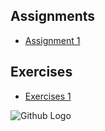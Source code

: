 
## Assignments
- [Assignment 1](W1_Assignment.html)

## Exercises
- [Exercises 1](W1_Exercises.html)

![Github Logo](https://github.githubassets.com/images/modules/open_graph/github-mark.png)
